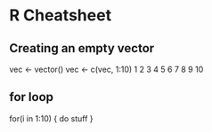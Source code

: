 R Cheatsheet
============

Creating an empty vector
------------------------
vec <- vector()
vec <- c(vec, 1:10)
 1  2  3  4  5  6  7  8  9 10

for loop
--------
for(i in 1:10)
{
    do stuff
}
